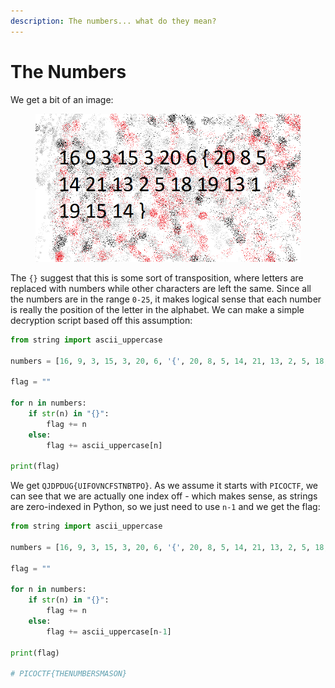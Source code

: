 ```yaml
---
description: The numbers... what do they mean?
---
```


# The Numbers

We get a bit of an image:

<figure><img src="../../.gitbook/assets/image.png" alt=""><figcaption></figcaption></figure>

The `{}` suggest that this is some sort of transposition, where letters are replaced with numbers while other characters are left the same. Since all the numbers are in the range `0-25`, it makes logical sense that each number is really the position of the letter in the alphabet. We can make a simple decryption script based off this assumption:

```python
from string import ascii_uppercase

numbers = [16, 9, 3, 15, 3, 20, 6, '{', 20, 8, 5, 14, 21, 13, 2, 5, 18, 19, 13, 1, 19, 15, 14, '}']

flag = ""

for n in numbers:
    if str(n) in "{}":
        flag += n
    else:
        flag += ascii_uppercase[n]

print(flag)

```

We get `QJDPDUG{UIFOVNCFSTNBTPO}`. As we assume it starts with `PICOCTF`, we can see that we are actually one index off - which makes sense, as strings are zero-indexed in Python, so we just need to use `n-1` and we get the flag:

```python
from string import ascii_uppercase

numbers = [16, 9, 3, 15, 3, 20, 6, '{', 20, 8, 5, 14, 21, 13, 2, 5, 18, 19, 13, 1, 19, 15, 14, '}']

flag = ""

for n in numbers:
    if str(n) in "{}":
        flag += n
    else:
        flag += ascii_uppercase[n-1]

print(flag)

# PICOCTF{THENUMBERSMASON}
```
